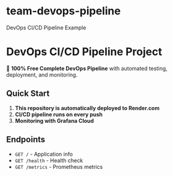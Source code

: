 # team-devops-pipeline
DevOps CI/CD Pipeline Example
# DevOps CI/CD Pipeline Project

🚀 **100% Free Complete DevOps Pipeline** with automated testing, deployment, and monitoring.

## Quick Start

1. **This repository is automatically deployed to Render.com**
2. **CI/CD pipeline runs on every push**
3. **Monitoring with Grafana Cloud**

## Endpoints

- `GET /` - Application info
- `GET /health` - Health check
- `GET /metrics` - Prometheus metrics
